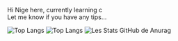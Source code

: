 Hi Nige here, 
currently learning c <br>
Let me know if you have any tips...


![Top Langs](https://github-readme-stats.vercel.app/api/top-langs/?username=NigeParis&hide=roff,perl)
![Top Langs](https://github-readme-stats.vercel.app/api/top-langs/?username=NigeParis&hide=roff&theme=tokyonight)
![Les Stats GitHub de Anurag](https://github-readme-stats.vercel.app/api?username=NigeParis&hide=ruff&show_icons=true&theme=radical)
